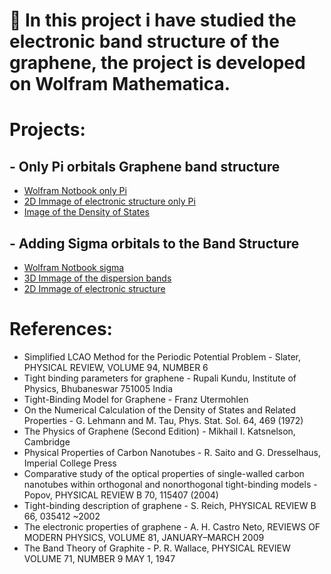# 🔬 In this project i have studied the electronic band structure of the graphene, the project is developed on Wolfram Mathematica.
# Projects:
## - Only Pi orbitals Graphene band structure
- [Wolfram Notbook only Pi](https://github.com/zano97/Michele-Zanotti/blob/main/Physics%20Projects/Solid%20State%20Physics/grafene%20only%20Pi.nb)
- [2D Immage of electronic structure only Pi](https://github.com/zano97/Michele-Zanotti/blob/main/Physics%20Projects/Solid%20State%20Physics/dispersion_bands_pzTNN.png)
- [Image of the Density of States](https://github.com/zano97/Michele-Zanotti/blob/main/Physics%20Projects/Solid%20State%20Physics/grafico%20DOS.png)
## - Adding Sigma orbitals to the Band Structure
- [Wolfram Notbook sigma](https://github.com/zano97/Michele-Zanotti/blob/main/Physics%20Projects/Solid%20State%20Physics/Graphene%20sigma.nb)
- [3D Immage of the dispersion bands](https://github.com/zano97/Michele-Zanotti/blob/main/Physics%20Projects/Solid%20State%20Physics/3D_dispersion_bands.png)
- [2D Immage of electronic structure]()
# References:
- Simplified LCAO Method for the Periodic Potential Problem - Slater, PHYSICAL REVIEW, VOLUME 94, NUMBER 6
- Tight binding parameters for graphene - Rupali Kundu, Institute of Physics, Bhubaneswar 751005 India
- Tight-Binding Model for Graphene - Franz Utermohlen
- On the Numerical Calculation of the Density of States and Related Properties - G. Lehmann and M. Tau, Phys. Stat. Sol. 64, 469 (1972)
- The Physics of Graphene (Second Edition) - Mikhail I. Katsnelson, Cambridge
- Physical Properties of Carbon Nanotubes - R. Saito and G. Dresselhaus, Imperial College Press
- Comparative study of the optical properties of single-walled carbon nanotubes within orthogonal and nonorthogonal tight-binding models - Popov, PHYSICAL REVIEW B 70, 115407 (2004)
- Tight-binding description of graphene - S. Reich, PHYSICAL REVIEW B 66, 035412 ~2002
- The electronic properties of graphene - A. H. Castro Neto, REVIEWS OF MODERN PHYSICS, VOLUME 81, JANUARY–MARCH 2009
- The Band Theory of Graphite - P. R. Wallace, PHYSICAL REVIEW VOLUME 71, NUMBER 9 MAY 1, 1947


